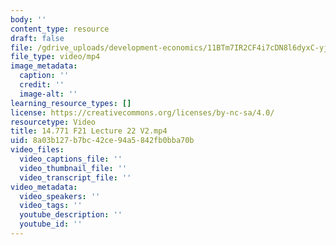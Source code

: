 ```yaml
---
body: ''
content_type: resource
draft: false
file: /gdrive_uploads/development-economics/11BTm7IR2CF4i7cDN8l6dyxC-yjC6ONt7/14771-f21-lecture-22-v2.mp4
file_type: video/mp4
image_metadata:
  caption: ''
  credit: ''
  image-alt: ''
learning_resource_types: []
license: https://creativecommons.org/licenses/by-nc-sa/4.0/
resourcetype: Video
title: 14.771 F21 Lecture 22 V2.mp4
uid: 8a03b127-b7bc-42ce-94a5-842fb0bba70b
video_files:
  video_captions_file: ''
  video_thumbnail_file: ''
  video_transcript_file: ''
video_metadata:
  video_speakers: ''
  video_tags: ''
  youtube_description: ''
  youtube_id: ''
---
```

